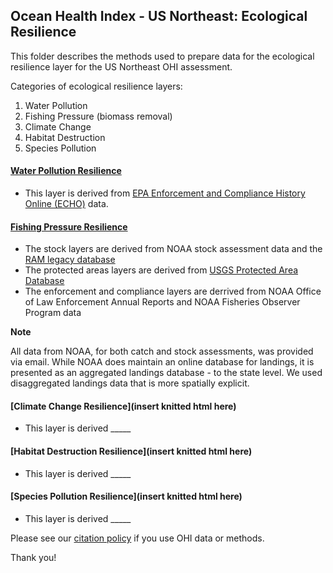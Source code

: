 ## Ocean Health Index - US Northeast: Ecological Resilience

This folder describes the methods used to prepare data for the ecological resilience layer for the US Northeast OHI assessment. 

Categories of ecological resilience layers:
1) Water Pollution
2) Fishing Pressure (biomass removal)
3) Climate Change
4) Habitat Destruction
5) Species Pollution

#### [Water Pollution Resilience](https://ohi-northeast.github.io/ne-prep/prep/resilience/ecological/water_pollution.html)
- This layer is derived from [EPA Enforcement and Compliance History Online (ECHO)](https://echo.epa.gov) data.

#### [Fishing Pressure Resilience](https://ohi-northeast.github.io/ne-prep/prep/resilience/ecological/fishing_pressure.html)
- The stock layers are derived from NOAA stock assessment data and the [RAM legacy database](https://www.ramlegacy.org/)
- The protected areas layers are derived from [USGS Protected Area Database](https://www.usgs.gov/core-science-systems/science-analytics-and-synthesis/gap/science/pad-us-data-overview?qt-science_center_objects=0#qt-science_center_objects)
- The enforcement and compliance layers are derrived from NOAA Office of Law Enforcement Annual Reports and NOAA Fisheries Observer Program data 

**Note** 

All data from NOAA, for both catch and stock assessments, was provided via email. While NOAA does maintain an online database for landings, it is presented as an aggregated landings database - to the state level. We used disaggregated landings data that is more spatially explicit.

#### [Climate Change Resilience](insert knitted html here)
- This layer is derived _____

#### [Habitat Destruction Resilience](insert knitted html here)
- This layer is derived _____

#### [Species Pollution Resilience](insert knitted html here)
- This layer is derived _____

Please see our [citation policy](http://ohi-science.org/citation-policy/) if you use OHI data or methods.

Thank you!

